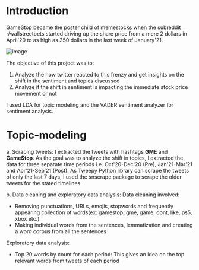 # Introduction

GameStop became the poster child of memestocks when the subreddit r/wallstreetbets started driving up the share price from a mere 2 dollars in April'20 to as high as 350 dollars in the last week of January'21.

![image](https://user-images.githubusercontent.com/68967551/147302976-a3db5fde-49b9-4388-818d-8ef58be83247.png)


The objective of this project was to: 
1. Analyze the how twitter reacted to this frenzy and get insights on the shift in the sentiment and topics discussed
2. Analyze if the shift in sentiment is impacting the immediate stock price movement or not

I used LDA for topic modeling and the VADER sentiment analyzer for sentiment analysis.

# Topic-modeling

a. Scraping tweets:
I extracted the tweets with hashtags **GME** and **GameStop**. As the goal was to analyze the shift in topics, I extracted the data for three separate time periods i.e. Oct'20-Dec'20 (Pre), Jan'21-Mar'21 and Apr'21-Sep'21 (Post). As Tweepy Python library can scrape the tweets of only the last 7 days, I used the snscrape package to scrape the older tweets for the stated timelines.

b. Data cleaning and exploratory data analysis:
Data cleaning involved:
- Removing punctuations, URLs, emojis, stopwords and frequently appearing collection of words(ex: gamestop, gme, game, dont, like, ps5, xbox etc.)
- Making individual words from the sentences, lemmatization and creating a word corpus from all the sentences

Exploratory data analysis:
- Top 20 words by count for each period: This gives an idea on the top relevant words from tweets of each period
